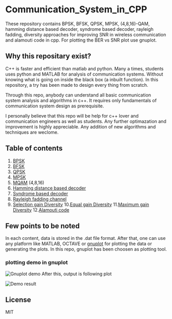 # Communication_System_in_CPP
These repository contains BPSK, BFSK, QPSK, MPSK, (4,8,16)-QAM, hamming distance based decoder, syndrome based decoder, rayleigh fadding, diversity approaches for improving SNR in wireless communication and alamouti code in cpp. For plotting the BER vs SNR plot use gnuplot.

## Why this repositary exist?

C++ is faster and efficient than matlab and python. Many a times, students uses python and MATLAB for analysis of communication systems. Without knowing what is going on inside the black box (a inbuilt function). In this repository, a try has been made to design every thing from scratch. 

Through this repo, anybody can understand all basic communication system analysis and algorithms in c++. It requires only fundamentals of communication system design as prerequisite. 

I personally believe that this repo will be help for c++ lover and communication engineers as well as students. Any further optimazation and improvement is highly appreciable. Any addition of new algorithms and techniques are weclome.

## Table of contents

1. [BPSK](https://github.com/mkmishra2000/Modulation_Schemes_in_CPP/tree/main/BPSK)
2. [BFSK](https://github.com/mkmishra2000/Modulation_Schemes_in_CPP/tree/main/BFSK)
3. [QPSK](https://github.com/mkmishra2000/Modulation_Schemes_in_CPP/tree/main/QPSK)
4. [MPSK](https://github.com/mkmishra2000/Modulation_Schemes_in_CPP/tree/main/MPSK)
5. [MQAM](https://github.com/mkmishra2000/Modulation_Schemes_in_CPP/tree/main/QAM) (4,8,16)
6. [Hamming distance based decoder](https://github.com/mkmishra2000/Modulation_Schemes_in_CPP/tree/main/Ham%20distance%20decoder)
7. [Syndrome based decoder](https://github.com/mkmishra2000/Modulation_Schemes_in_CPP/tree/main/Syndrome%20table%20decoder)
8. [Rayleigh fadding channel](https://github.com/mkmishra2000/Communication_System_in_CPP/tree/main/Rayleigh%20Fadding%20Channel)
9. [Selection gain Diversity](https://github.com/mkmishra2000/Communication_System_in_CPP/tree/main/Selection%20Gain%20DIversity)
10.[Equal gain Diversity](https://github.com/mkmishra2000/Communication_System_in_CPP/tree/main/EqualGainDiversity)
11.[Maximum gain Diversity](https://github.com/mkmishra2000/Communication_System_in_CPP/tree/main/MRC)
12.[Alamouti code](https://github.com/mkmishra2000/Communication_System_in_CPP/tree/main/AlamoutiCodes)

## Few points to be noted
In each content, data is stored in the .dat file format. After that, one can use any platform like MATLAB, OCTAVE or [gnuplot](http://www.gnuplot.info/) for plotting the data or generating the plots. In this repo, gnuplot has been choosen as plotting tool. 

### plotting demo in gnuplot

![Gnuplot demo](https://github.com/mkmishra2000/Modulation_Schemes_in_CPP/blob/main/Images/demoGnuplot.png)
After this, output is following plot

![Demo result](https://github.com/mkmishra2000/Modulation_Schemes_in_CPP/blob/main/Images/DemoResults.png)



## License
MIT
